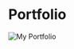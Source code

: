 # Portfolio

<!-- This template provides a minimal setup to get React working in Vite with HMR and some ESLint rules.

Currently, two official plugins are available:

- [@vitejs/plugin-react](https://github.com/vitejs/vite-plugin-react/blob/main/packages/plugin-react/README.md) uses [Babel](https://babeljs.io/) for Fast Refresh
- [@vitejs/plugin-react-swc](https://github.com/vitejs/vite-plugin-react-swc) uses [SWC](https://swc.rs/) for Fast Refresh -->

<!-- git status
git add .
git status
git commit -m "your message"
gti push -->

![My Portfolio](https://firebasestorage.googleapis.com/v0/b/portfolio-8a914.appspot.com/o/chrome-capture-2024-8-7%20(1).png?alt=media&token=a140f16a-149f-4ca9-ba62-4db0d0af8c7d)
